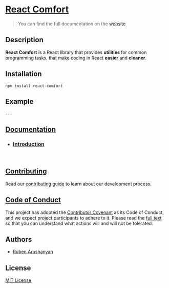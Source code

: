# [React Comfort](https://ruben-arushanyan.github.io/react-comfort)
> You can find the full documentation on the [website](https://ruben-arushanyan.github.io/react-comfort)

## Description

**React Comfort** is a React library that provides **utilities** for common programming tasks, that make coding in React **easier** and **cleaner**.


## Installation

```
npm install react-comfort
```

## Example

```js
...
```

## [Documentation](https://ruben-arushanyan.github.io/react-comfort)

- ### [Introduction](https://ruben-arushanyan.github.io/react-comfort/docs/introduction)

</br>

## [Contributing](https://github.com/ruben-arushanyan/react-comfort/blob/master/CONTRIBUTING.md)

Read our [contributing guide](https://github.com/ruben-arushanyan/react-comfort/blob/master/CONTRIBUTING.md) to learn about our development process.

## [Code of Conduct](https://github.com/ruben-arushanyan/react-comfort/blob/master/CODE_OF_CONDUCT.md)

This project has adopted the [Contributor Covenant](https://www.contributor-covenant.org) as its Code of Conduct, and we expect project participants to adhere to it. Please read the [full text](https://github.com/ruben-arushanyan/react-comfort/blob/master/CODE_OF_CONDUCT.md) so that you can understand what actions will and will not be tolerated.

## Authors

- [Ruben Arushanyan](https://github.com/ruben-arushanyan)

## License

[MIT License](https://github.com/Ruben-Arushanyan/react-comfort/blob/master/LICENSE)